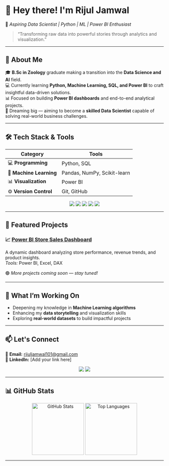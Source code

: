 # 👋 Hey there! I'm **Rijul Jamwal**  
🎯 *Aspiring Data Scientist | Python | ML | Power BI Enthusiast*  

> “Transforming raw data into powerful stories through analytics and visualization.”  

---

## 🧠 About Me  
🎓 **B.Sc in Zoology** graduate making a transition into the **Data Science and AI** field.  
💻 Currently learning **Python, Machine Learning, SQL, and Power BI** to craft insightful data-driven solutions.  
📊 Focused on building **Power BI dashboards** and end-to-end analytical projects.  
🚀 Dreaming big — aiming to become a **skilled Data Scientist** capable of solving real-world business challenges.  

---

## 🛠️ Tech Stack & Tools  

| Category | Tools |
|-----------|--------|
| 💻 **Programming** | Python, SQL |
| 🤖 **Machine Learning** | Pandas, NumPy, Scikit-learn |
| 📊 **Visualization** | Power BI |
| ⚙️ **Version Control** | Git, GitHub |

<p align="center">
  <img src="https://img.shields.io/badge/Python-3776AB?style=for-the-badge&logo=python&logoColor=white"/>
  <img src="https://img.shields.io/badge/PowerBI-F2C811?style=for-the-badge&logo=powerbi&logoColor=black"/>
  <img src="https://img.shields.io/badge/SQL-003B57?style=for-the-badge&logo=postgresql&logoColor=white"/>
  <img src="https://img.shields.io/badge/Machine%20Learning-FF6F00?style=for-the-badge&logo=googlecolab&logoColor=white"/>
  <img src="https://img.shields.io/badge/Git-F1502F?style=for-the-badge&logo=git&logoColor=white"/>
</p>

---

## 🚀 Featured Projects  

### 📈 [Power BI Store Sales Dashboard](#)  
A dynamic dashboard analyzing store performance, revenue trends, and product insights.  
*Tools:* Power BI, Excel, DAX  

🟢 *More projects coming soon — stay tuned!*  

---

## 🌱 What I’m Working On  
- Deepening my knowledge in **Machine Learning algorithms**  
- Enhancing my **data storytelling** and visualization skills  
- Exploring **real-world datasets** to build impactful projects  

---

## 📫 Let's Connect  

📧 **Email:** [rijuljamwal101@gmail.com](mailto:rijuljamwal101@gmail.com)  
🔗 **LinkedIn:** [Add your link here]  

<p align="center">
  <a href="mailto:rijuljamwal101@gmail.com"><img src="https://img.shields.io/badge/Email-Contact%20Me-blue?style=for-the-badge&logo=gmail"/></a>
  <a href="#"><img src="https://img.shields.io/badge/LinkedIn-Connect%20Here-blue?style=for-the-badge&logo=linkedin"/></a>
</p>

---

## 📊 GitHub Stats  

<p align="center">
  <img src="https://github-readme-stats.vercel.app/api?username=rijuljamwal&show_icons=true&theme=tokyonight" alt="GitHub Stats" height="165"/>
  <img src="https://github-readme-stats.vercel.app/api/top-langs/?username=rijuljamwal&layout=compact&theme=tokyonight" alt="Top Languages" height="165"/>
</p>

---



